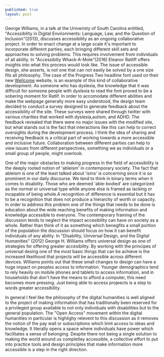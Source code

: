 ```yaml
---
published: true
layout: post
---
```


George Williams, in a talk at the Univeristy of South Carolina entitled, "Accessibility in Digital Environments: Language, Law, and the Question of Inclusion"(2013), discusses accessibility as an ongoing collaborative project. In order to enact change at a large scale it's important to incorporate different parties, each bringing different skill sets and approaches to solving problems. This requires involvement from individuals of all ability.  In "Accessibiliy Whack-A-Mole"(2016) Eleanor Ratliff offers insights into what this process would look like. The issue of accessible design, she asserts, is not one that can not easily be solved by a one size fits all philosophy. The case of the Progress Two headline font used on their new [Wellcome](https://wellcome.ac.uk/) website, is an example of this kind of collaborative development. As someone who has dyslexia, the knowledge that it was difficult for someone people with dyslexia to read the font proved to be a sobering moment for Ratlif. In order to accomodate different abilities and make the webpage generally more easy understood, the design team decided to conduct a survey designed to generate feedback about the accessibility of the site. These surveys were shared through twitter with various charities that worked with dyslexia,autism, and ADHD. The feedback revealed that there were no major issues with the modified site, but what stands out is the fact that interactions like this can help to correct oversights during the development process. I think the idea of sharing and receiving feedback is a critical part of working towards a more accessible and inclusive future. Collaboration between different parties can help to view issues from different perspectives, something we as individuals or a small group of people, might overlook. 
   
   One of the major obstacles to making progress in the field of accessibility is the deeply rooted notion of 'ableism' in contemporary society. The fact that ableism is one of the least talked about 'isms' is concerning since it is so prominent in our daily discourse. We tend to think in binary terms when it comes to disability. Those who are deemed 'able-bodied' are categorized as the normal or universal type while anyone else is framed as lacking or incapable of being whole.A recognition of difference is essential but it has to be a recognition that does not produce a hierarchy of worth or capacity. In order to address this problem one of the things that needs to be done is education about the wide reaching benefits of making information and knowledge accessible to everyone. The contemporary framing of the discussion tends to neglect the impact accesibility can have on society as a whole. Rather than think of it as something which benegfits a small portion of the population the discussion should focus on how it can benefit individuals of any ability. In "Disability, Universal Design, and the Digital Humanities" (2012) George H. Williams offers universal design as one of strategies for offering greater accesibility. By working with the principes of universal desing one of the most basic things that can be achieve is the increased likelihood that projects will be accessible across different devices. Williams points out that these small changes to design can have a huge impact on peoples access to information. Younger demographics tend to rely heavily on mobile phones and tablets to access information, and in households that don't have the means to afford a computer, this need becomes more pressing. Just being able to access projeects is a step to words greater accessibility. 
  
   In general I feel like the philosophy of the digital humanities is well aligned to the project of making information that has traditionally been reserved for a privileged group available to not only individuals with disabilities but to the general population. The "Open Access" movement within the digital humanities in particular is highlighy relevent to this discussion as it removes the notion of the pay wall or subscriptions which limit access to ideas and knowledge. It literally opens a space where individuals have power which facilitates a sense of belonging. Despite there not being a single solution to making the world around us completley accessible, a collective effort to put into practice tools and design principles that make information more accessible is a step in the right direction.

